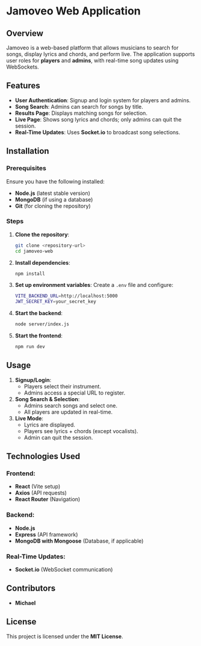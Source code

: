 # Jamoveo Web Application

## Overview

Jamoveo is a web-based platform that allows musicians to search for songs, display lyrics and chords, and perform live. The application supports user roles for **players** and **admins**, with real-time song updates using WebSockets.

## Features

- **User Authentication**: Signup and login system for players and admins.
- **Song Search**: Admins can search for songs by title.
- **Results Page**: Displays matching songs for selection.
- **Live Page**: Shows song lyrics and chords; only admins can quit the session.
- **Real-Time Updates**: Uses **Socket.io** to broadcast song selections.

## Installation

### Prerequisites
Ensure you have the following installed:
- **Node.js** (latest stable version)
- **MongoDB** (if using a database)
- **Git** (for cloning the repository)

### Steps

1. **Clone the repository**:
   ```sh
   git clone <repository-url>
   cd jamoveo-web
   ```
2. **Install dependencies**:
   ```sh
   npm install
   ```
3. **Set up environment variables**:
   Create a `.env` file and configure:
   ```sh
   VITE_BACKEND_URL=http://localhost:5000
   JWT_SECRET_KEY=your_secret_key
   ```
4. **Start the backend**:
   ```sh
   node server/index.js
   ```
5. **Start the frontend**:
   ```sh
   npm run dev
   ```

## Usage

1. **Signup/Login**:
   - Players select their instrument.
   - Admins access a special URL to register.
2. **Song Search & Selection**:
   - Admins search songs and select one.
   - All players are updated in real-time.
3. **Live Mode**:
   - Lyrics are displayed.
   - Players see lyrics + chords (except vocalists).
   - Admin can quit the session.

## Technologies Used

### Frontend:
- **React** (Vite setup)
- **Axios** (API requests)
- **React Router** (Navigation)

### Backend:
- **Node.js**
- **Express** (API framework)
- **MongoDB with Mongoose** (Database, if applicable)

### Real-Time Updates:
- **Socket.io** (WebSocket communication)

## Contributors

- **Michael**

## License

This project is licensed under the **MIT License**.

